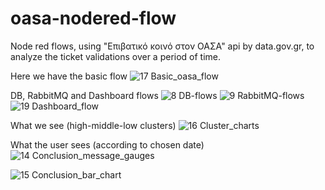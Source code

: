 # oasa-nodered-flow
Node red flows, using "Επιβατικό κοινό στον ΟΑΣΑ" api by data.gov.gr, to analyze the ticket validations over a period of time.

Here we have the basic flow
![17  Basic_oasa_flow](https://github.com/Maagnitude/oasa-nodered-flow/assets/89663008/eb2e34f5-f659-480b-b0be-396f699ba9a4)

DB, RabbitMQ and Dashboard flows
![8  DB-flows](https://github.com/Maagnitude/oasa-nodered-flow/assets/89663008/932ffe1c-a97d-4e96-b03e-38d168c7d891)
![9  RabbitMQ-flows](https://github.com/Maagnitude/oasa-nodered-flow/assets/89663008/529999c7-4fe9-4554-8941-7c0aba67a56d)
![19  Dashboard_flow](https://github.com/Maagnitude/oasa-nodered-flow/assets/89663008/8f05f470-b995-484d-a5d9-d998b85bcba0)


What we see (high-middle-low clusters)
![16  Cluster_charts](https://github.com/Maagnitude/oasa-nodered-flow/assets/89663008/6c3f481c-2827-42cb-80dc-63247cffddf1)

What the user sees (according to chosen date)
![14  Conclusion_message_gauges](https://github.com/Maagnitude/oasa-nodered-flow/assets/89663008/ad5c7e1d-4515-4ecc-afda-70db2cbdcb57)

![15  Conclusion_bar_chart](https://github.com/Maagnitude/oasa-nodered-flow/assets/89663008/f4ce28df-02f5-41b9-b153-9fdfb3ad9ffa)
